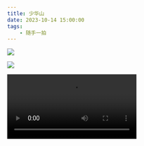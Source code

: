 ```yaml
---
title: 少华山
date: 2023-10-14 15:00:00
tags:
    - 随手一拍
---
```

![](/img/suishouyipai/2023-10-14/1.jpg)

![](/img/suishouyipai/2023-10-14/2.jpg)

![](/img/suishouyipai/2023-10-14/否否正能量（禽兽超人第一季）第三集出游记.mp4)


